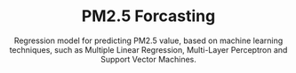 <h1 align="center">
    PM2.5 Forcasting
</h1>

<p align="center">
    Regression model for predicting PM2.5 value, based on machine learning techniques, such as Multiple Linear Regression, Multi-Layer Perceptron and Support Vector Machines.
</p>

